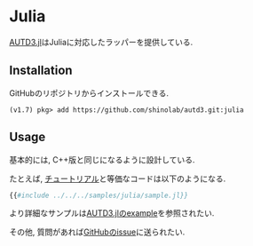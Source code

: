 # Julia

[AUTD3.jl](https://github.com/shinolab/autd3/tree/master/julia)はJuliaに対応したラッパーを提供している.

## Installation

GitHubのリポジトリからインストールできる.

```
(v1.7) pkg> add https://github.com/shinolab/autd3.git:julia
```

## Usage

基本的には, C++版と同じになるように設計している.

たとえば, [チュートリアル](../Users_Manual/getting_started.md)と等価なコードは以下のようになる.

```julia
{{#include ../../../samples/julia/sample.jl}}
```

より詳細なサンプルは[AUTD3.jlのexample](https://github.com/shinolab/autd3/tree/master/julia/example)を参照されたい.

その他, 質問があれば[GitHubのissue](https://github.com/shinolab/autd3/issues)に送られたい.
